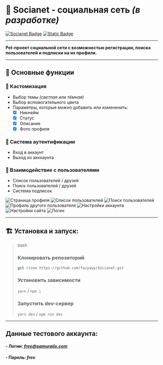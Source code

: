 <h1>🌟 Socianet - социальная сеть <i>(в разработке)</i></h1>

[![Socianet Badge](https://img.shields.io/badge/sociaNeT-v1.2.0-c233cf?style=plastic)](https://github.com/fazyawy/Socianet)
[![Static Badge](https://img.shields.io/badge/react-%5E19.0.0-17f?style=plastic)](https://www.npmjs.com/package/react)


___

**Pet-проект социальной сети с возможностью регистрации, поиска пользователей и подписки на их профили.**
___
## 🚀 Основные функции

### 🎨 Кастомизация
- Выбор темы *(светлая или тёмная)*
- Выбор вспомогательного цвета
- Параметры, которые можно добавить или измененить:
  - [X] Никнейм
  - [X] Статус
  - [X] Описание
  - [X] Фото профиля

### 🔐 Система аутентификации
- Вход в аккаунт
- Выход из акккаунта

### 👥 Взаимодействие с пользователями
- Список пользователей / друзей
- Поиск пользователей / друзей
- Система подписок

![Страница профиля](https://github.com/user-attachments/assets/f2199fe6-9b94-4024-95c1-5909302fd072)
![Список пользователей](https://github.com/user-attachments/assets/f45bfe01-b817-4b93-b193-f3ff0b5a2c21)
![Поиск пользователей](https://github.com/user-attachments/assets/00257b42-e668-4ccc-bbfd-f1f33ee15b68)
![Профиль другого пользователя](https://github.com/user-attachments/assets/9cf82faf-926b-4306-8375-13b54765fc3a)
![Настройки аккаунта](https://github.com/user-attachments/assets/59cdd9d3-3019-46b3-9050-79892724f7eb)
![Настройки сайта](https://github.com/user-attachments/assets/acf34b7d-12b5-4b52-83d6-c5b3bdc0e7e6)
![Логин](https://github.com/user-attachments/assets/e64b78a3-f76f-4f22-94b8-df66a66eaafb)

____
## 🏗️ Установка и запуск:

> bash
>
> ### Клонировать репозиторий
>
> ```bash
> git clone https://github.com/fazyawy/Socianet.git
>```
>
>### Установить зависимости
>
>
>`yarn`
>/
>`npm i`
>
>
>### Запустить dev-сервер
>
>`yarn dev`
>/
>`npm run dev`

___

## **Данные тестового аккаунта:**
#### - Логин: *free@samuraijs.com*
#### - Пароль: *free*
